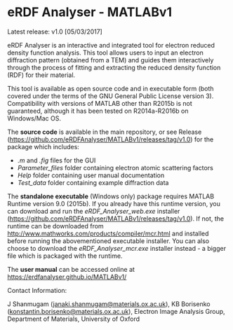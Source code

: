 # eRDF Analyser - MATLABv1

Latest release: v1.0 [05/03/2017]

eRDF Analyser is an interactive and integrated tool for electron reduced density function analysis. 
This tool allows users to input an electron diffraction pattern (obtained from a TEM) and guides them interactively through the process of fitting and extracting the reduced density function (RDF) for their material.

This tool is available as open source code and in executable form (both covered under the terms of the GNU General Public License version 3). Compatibility with versions of MATLAB other than R2015b is not guaranteed, although it has been tested on R2014a-R2016b on Windows/Mac OS.

The <b>source code</b> is available in the main repository, or see Release (https://github.com/eRDFAnalyser/MATLABv1/releases/tag/v1.0) for the package which includes:
- <i>.m</i> and <i>.fig</i> files for the GUI
- <i>Parameter_files</i> folder containing electron atomic scattering factors
- <i>Help</i> folder containing user manual documentation
- <i>Test_data</i> folder containing example diffraction data

The <b>standalone executable</b> (Windows only) package requires MATLAB Runtime version 9.0 (2015b). If you already have this runtime version, you can download and run the <i>eRDF_Analyser_web.exe</i> installer (https://github.com/eRDFAnalyser/MATLABv1/releases/tag/v1.0). If not, the runtime can be downloaded from http://www.mathworks.com/products/compiler/mcr.html and installed before running the abovementioned executable installer. You can also choose to download the <i>eRDF_Analyser_mcr.exe</i> installer instead - a bigger file which is packaged with the runtime.

The <b>user manual</b> can be accessed online at https://erdfanalyser.github.io/MATLABv1/

Contact Information:

J Shanmugam (janaki.shanmugam@materials.ox.ac.uk), KB Borisenko (konstantin.borisenko@materials.ox.ac.uk),
Electron Image Analysis Group, Department of Materials, University of Oxford
